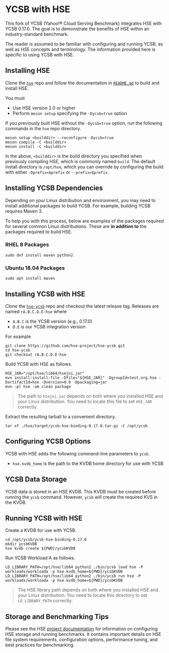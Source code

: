# YCSB with HSE

This fork of YCSB (Yahoo!&reg; Cloud Serving Benchmark) integrates HSE
with YCSB 0.17.0.  The goal is to demonstrate the benefits of HSE
within an industry-standard benchmark.

The reader is assumed to be familiar with configuring and running YCSB,
as well as HSE concepts and terminology.
The information provided here is specific to using YCSB with HSE.

## Installing HSE

Clone the [`hse`](https://github.com/hse-project/hse) repo
and follow the documentation in
[`README.md`](https://github.com/hse-project/hse/blob/master/README.md)
to build and install HSE.

You must

* Use HSE version 2.0 or higher
* Perform `meson setup` specifying the `-Dycsb=true` option

If you previously built HSE without the `-Dycsb=true` option,
run the following commands in the `hse` repo directory.

```shell
meson setup <builddir> --reconfigure -Dycsb=true
meson compile -C <builddir>
meson install -C <builddir>
```

In the above, `<builddir>` is the build directory you specified when
previously compiling HSE, which is commonly named `build`.
The default install directory is `/opt/hse`, which you can override
by configuring the build with either `-Dprefix=$prefix` or `--prefix=$prefix`.


## Installing YCSB Dependencies

Depending on your Linux distribution and environment, you may need to
install additional packages to build YCSB.
For example, building YCSB requires Maven 3.

To help you with this process, below are examples of the packages required
for several common Linux distributions.  These are **in addition to**
the packages required to build HSE.

### RHEL 8 Packages

```shell
sudo dnf install maven python2
```

### Ubuntu 18.04 Packages

```shell
sudo apt install maven
```


## Installing YCSB with HSE

Clone the [`hse-ycsb`](https://github.com/hse-project/hse-ycsb) repo
and checkout the latest release tag.  Releases are named `rA.B.C.D.E-hse` where

* `A.B.C` is the YCSB version (e.g., 0.17.0)
* `D.E` is our YCSB integration version

For example

```shell
git clone https://github.com/hse-project/hse-ycsb.git
cd hse-ycsb
git checkout rA.B.C.D.E-hse
```

Build YCSB with HSE as follows.

```shell
HSE_JAR="/opt/hse/lib64/hsejni.jar"
mvn install:install-file -Dfile="${HSE_JAR}" -DgroupId=test.org.hse -DartifactId=hse -Dversion=0.0 -Dpackaging=jar
mvn -pl hse -am clean package
```

> The path to `hsejni.jar` depends on both where you installed
> HSE and your Linux distribution.  You need to locate this file to
> set `HSE_JAR` correctly.

Extract the resulting tarball to a convenient directory.

```shell
tar xf ./hse/target/ycsb-hse-binding-0.17.0.tar.gz -C /opt/ycsb
```


## Configuring YCSB Options

YCSB with HSE adds the following command-line parameters to `ycsb`.

* `hse.kvdb_home` is the path to the KVDB home directory for use with YCSB


## YCSB Data Storage

YCSB data is stored in an HSE KVDB.  This KVDB must be created before
running the `ycsb` command.  However, `ycsb` will create the required KVS
in the KVDB.


## Running YCSB with HSE

Create a KVDB for use with YCSB.

```shell
cd /opt/ycsb/ycsb-hse-binding-0.17.0
mkdir ycsbKVDB
hse kvdb create ${PWD}/ycsbKVDB
```

Run YCSB Workload A as follows.

```shell
LD_LIBRARY_PATH=/opt/hse/lib64 python2 ./bin/ycsb load hse -P workloads/workloada -p hse.kvdb_home=${PWD}/ycsbKVDB
LD_LIBRARY_PATH=/opt/hse/lib64 python2 ./bin/ycsb run hse -P workloads/workloada -p hse.kvdb_home=${PWD}/ycsbKVDB
```

> The HSE library path depends on both where you installed HSE and your
> Linux distribution.  You need to locate this directory to set
> `LD_LIBRARY_PATH` correctly.


## Storage and Benchmarking Tips

Please see the HSE [project documentation](https://hse-project.github.io/)
for information on configuring HSE storage and running benchmarks.
It contains important details on HSE file system requirements, configuration
options, performance tuning, and best practices for benchmarking.
